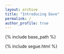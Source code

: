 ```yaml
---
layout: archive
title: "Introducing Dave"
permalink: /
author_profile: true
---
```

{% include base_path %}

{% include segue.html %}

<!-- idx = Math.floor(Math.random() * 200);
                draw = matches[idx].slice(1, -1);
                draw = "54.json";
                $.getJSON('/files/dave/' + draw, function (d) {
                    document.getElementById("first").innerHTML = "<h5>First track: <b>" + d['seed_song']['track_name'] + "</b> by <b>" + d['seed_song']['artist_name'] + "</b></h5>";
                    document.getElementById("second").innerHTML = "<h5>Second track: <b>" + d['song_dave']['track_name'] + "</b> by <b>" + d['song_dave']['artist_name'] + "</b></h5>";
                    document.getElementById("segue").innerHTML = "<i><h3>" + d['segue_dave'] + "</h3></i>"; -->